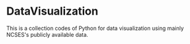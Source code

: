 # DataVisualization
This is a collection codes of Python for data visualization using mainly NCSES's publicly available data.
